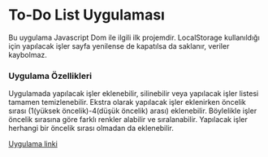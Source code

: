 # To-Do List Uygulaması

Bu uygulama Javascript Dom ile ilgili ilk projemdir. LocalStorage kullanıldığı için yapılacak işler sayfa yenilense de kapatılsa da saklanır, veriler kaybolmaz.  


### Uygulama Özellikleri

Uygulamada yapılacak işler eklenebilir, silinebilir veya yapılacak işler listesi tamamen temizlenebilir. Ekstra olarak yapılacak işler eklenirken öncelik sırası (1(yüksek öncelik)-4(düşük öncelik) arası) eklenebilir. Böylelikle işler öncelik sırasına göre farklı renkler alabilir ve sıralanabilir. Yapılacak işler herhangi bir öncelik sırası olmadan da eklenebilir. 

[Uygulama linki](https://tdl-002.netlify.app/)